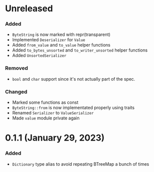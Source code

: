 # Unreleased

### Added
- `ByteString` is now marked with repr(transparent)
- Implemented `Deserializer` for `Value`
- Added `from_value` and `to_value` helper functions
- Added `to_bytes_unsorted` and `to_writer_unsorted` helper functions
- Added `UnsortedSerializer`

### Removed
- `bool` and `char` support since it's not actually part of the spec.

### Changed
- Marked some functions as const
- `ByteString::from` is now implementated properly using traits
- Renamed `Serializer` to `ValueSerializer`
- Made `value` module private again


# 0.1.1 (January 29, 2023)

### Added
- `Dictionary` type alias to avoid repeating BTreeMap a bunch of times